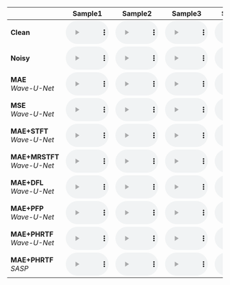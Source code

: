 |       | Sample1 | Sample2 | Sample3 | Sample4 | Sample5 | Sample6 |
| :-----| :----: | :----: | :----: | :----: | :----: | :----: |
| **Clean** | <audio  style="width:100px;" src="./audios/CLEAN/1.wav" controls="controls"/> | <audio  style="width:100px;" src="./audios/CLEAN/2.wav" controls="controls"/> | <audio  style="width:100px;" src="./audios/CLEAN/3.wav" controls="controls"/> | <audio  style="width:100px;" src="./audios/CLEAN/4.wav" controls="controls"/> | <audio  style="width:100px;" src="./audios/CLEAN/5.wav" controls="controls"/> | <audio  style="width:100px;" src="./audios/CLEAN/6.wav" controls="controls"/> |
| **Noisy** | <audio  style="width:100px;" src="./audios/NOISY/1.wav" controls="controls"/> | <audio  style="width:100px;" src="./audios/NOISY/2.wav" controls="controls"/> | <audio  style="width:100px;" src="./audios/NOISY/3.wav" controls="controls"/> | <audio  style="width:100px;" src="./audios/NOISY/4.wav" controls="controls"/> | <audio  style="width:100px;" src="./audios/NOISY/5.wav" controls="controls"/> | <audio  style="width:100px;" src="./audios/NOISY/6.wav" controls="controls"/> |
| **MAE** <br> *Wave-U-Net* | <audio  style="width:100px;" src="./audios/MAE/1.wav" controls="controls"/> | <audio  style="width:100px;" src="./audios/MAE/2.wav" controls="controls"/> | <audio  style="width:100px;" src="./audios/MAE/3.wav" controls="controls"/> | <audio  style="width:100px;" src="./audios/MAE/4.wav" controls="controls"/> | <audio  style="width:100px;" src="./audios/MAE/5.wav" controls="controls"/> | <audio  style="width:100px;" src="./audios/MAE/6.wav" controls="controls"/> |
| **MSE** <br> *Wave-U-Net* | <audio  style="width:100px;" src="./audios/MSE/1.wav" controls="controls"/> | <audio  style="width:100px;" src="./audios/MSE/2.wav" controls="controls"/> | <audio  style="width:100px;" src="./audios/MSE/3.wav" controls="controls"/> | <audio  style="width:100px;" src="./audios/MSE/4.wav" controls="controls"/> | <audio  style="width:100px;" src="./audios/MSE/5.wav" controls="controls"/> | <audio  style="width:100px;" src="./audios/MSE/6.wav" controls="controls"/> |
| **MAE+STFT** <br> *Wave-U-Net* | <audio  style="width:100px;" src="./audios/STFT/1.wav" controls="controls"/> | <audio  style="width:100px;" src="./audios/STFT/2.wav" controls="controls"/> | <audio  style="width:100px;" src="./audios/STFT/3.wav" controls="controls"/> | <audio  style="width:100px;" src="./audios/STFT/4.wav" controls="controls"/> | <audio  style="width:100px;" src="./audios/STFT/5.wav" controls="controls"/> | <audio  style="width:100px;" src="./audios/STFT/6.wav" controls="controls"/> |
| **MAE+MRSTFT** <br> *Wave-U-Net* | <audio  style="width:100px;" src="./audios/MRSTFT/1.wav" controls="controls"/> | <audio  style="width:100px;" src="./audios/MRSTFT/2.wav" controls="controls"/> | <audio  style="width:100px;" src="./audios/MRSTFT/3.wav" controls="controls"/> | <audio  style="width:100px;" src="./audios/MRSTFT/4.wav" controls="controls"/> | <audio  style="width:100px;" src="./audios/MRSTFT/5.wav" controls="controls"/> | <audio  style="width:100px;" src="./audios/MRSTFT/6.wav" controls="controls"/> |
| **MAE+DFL** <br> *Wave-U-Net* | <audio  style="width:100px;" src="./audios/DFL/1.wav" controls="controls"/> | <audio  style="width:100px;" src="./audios/DFL/2.wav" controls="controls"/> | <audio  style="width:100px;" src="./audios/DFL/3.wav" controls="controls"/> | <audio  style="width:100px;" src="./audios/DFL/4.wav" controls="controls"/> | <audio  style="width:100px;" src="./audios/DFL/5.wav" controls="controls"/> | <audio  style="width:100px;" src="./audios/DFL/6.wav" controls="controls"/> |
| **MAE+PFP** <br> *Wave-U-Net* | <audio  style="width:100px;" src="./audios/PFP/1.wav" controls="controls"/> | <audio  style="width:100px;" src="./audios/PFP/2.wav" controls="controls"/> | <audio  style="width:100px;" src="./audios/PFP/3.wav" controls="controls"/> | <audio  style="width:100px;" src="./audios/PFP/4.wav" controls="controls"/> | <audio  style="width:100px;" src="./audios/PFP/5.wav" controls="controls"/> | <audio  style="width:100px;" src="./audios/PFP/6.wav" controls="controls"/> |
| **MAE+PHRTF** <br> *Wave-U-Net* | <audio  style="width:100px;" src="./audios/PHRTF/1.wav" controls="controls"/> | <audio  style="width:100px;" src="./audios/PHRTF/2.wav" controls="controls"/> | <audio  style="width:100px;" src="./audios/PHRTF/3.wav" controls="controls"/> | <audio  style="width:100px;" src="./audios/PHRTF/4.wav" controls="controls"/> | <audio  style="width:100px;" src="./audios/PHRTF/5.wav" controls="controls"/> | <audio  style="width:100px;" src="./audios/PHRTF/6.wav" controls="controls"/> |
| **MAE+PHRTF** <br> *SASP* | <audio  style="width:100px;" src="./audios/SASP/1.wav" controls="controls"/> | <audio  style="width:100px;" src="./audios/SASP/2.wav" controls="controls"/> | <audio  style="width:100px;" src="./audios/SASP/3.wav" controls="controls"/> | <audio  style="width:100px;" src="./audios/SASP/4.wav" controls="controls"/> | <audio  style="width:100px;" src="./audios/SASP/5.wav" controls="controls"/> | <audio  style="width:100px;" src="./audios/SASP/6.wav" controls="controls"/> |
 
